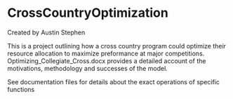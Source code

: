 # CrossCountryOptimization
Created by Austin Stephen

This is a project outlining how a cross country program could optimize their resource allocation to maximize preformance at major competitions.
Optimizing_Collegiate_Cross.docx provides a detailed account of the motivations, methodology and successes of the model.

See documentation files for details about the exact operations of specific functions

